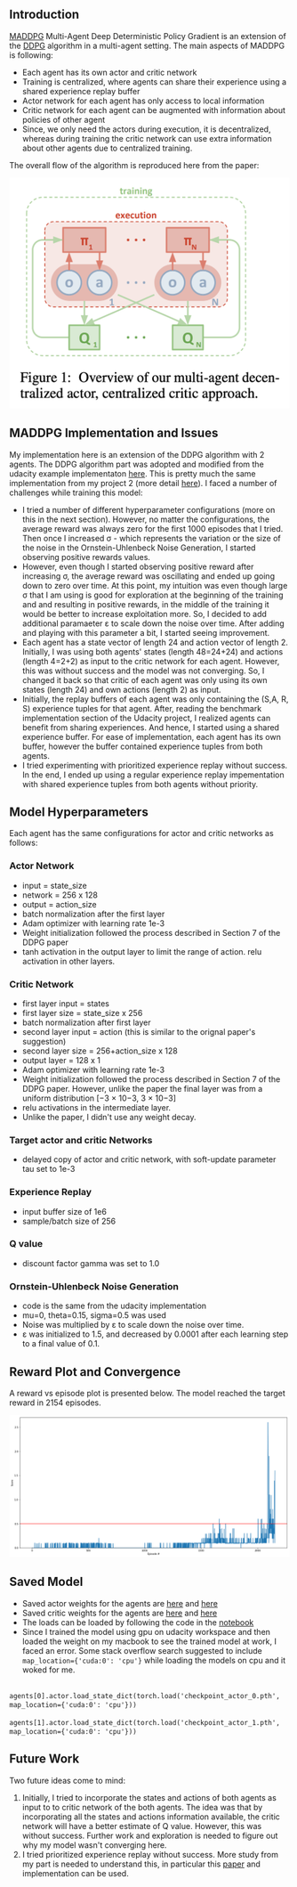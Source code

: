 ## Introduction

[MADDPG](https://arxiv.org/pdf/1706.02275.pdf) Multi-Agent Deep Deterministic Policy Gradient is an extension of the [DDPG](https://arxiv.org/pdf/1509.02971.pdf) algorithm in a multi-agent setting. The main aspects of MADDPG is following:

- Each agent has its own actor and critic network
- Training is centralized, where agents can share their experience using a shared experience replay buffer
- Actor network for each agent has only access to local information
- Critic network for each agent can be augmented with information about policies of other agent
- Since, we only need the actors during execution, it is decentralized, whereas during training the critic network can use extra information about other agents due to centralized training.

The overall flow of the algorithm is reproduced here from the paper:

[image_1]: alg_flow.png "MADDPG Algorithm"
![Trained Agents][image_1]

## MADDPG Implementation and Issues

My implementation here is an extension of the DDPG algorithm with 2 agents. The DDPG algorithm part was adopted and modified from the udacity example implementaton [here](https://github.com/udacity/deep-reinforcement-learning/blob/master/ddpg-bipedal/ddpg_agent.py). This is pretty much the same implementation from my project 2 (more detail [here](https://github.com/shafiab/continuous_reacher/edit/master/Report.md)). I faced a number of challenges while training this model:

- I tried a number of different hyperparameter configurations (more on this in the next section). However, no matter the configurations, the average reward was always zero for the first 1000 episodes that I tried. Then once I increased σ - which represents the variation or the size of the noise in the Ornstein-Uhlenbeck Noise Generation, I started observing positive rewards values.
- However, even though I started observing positive reward after increasing  σ, the average reward was oscillating and ended up going down to zero over time. At this point, my intuition was even though large σ that I am using is good for exploration at the beginning of the training and and resulting in positive rewards, in the middle of the training it would be better to increase exploitation more. So, I decided to add additional paramaeter ε to scale down the noise over time. After adding and playing with this parameter a bit, I started seeing improvement.
- Each agent has a state vector of length 24 and action vector of length 2. Initially, I was using both agents' states (length 48=24+24) and actions (length 4=2+2) as input to the critic network for each agent. However, this was without success and the model was not converging. So, I changed it back so that critic of each agent was only using its own states (length 24) and own actions (length 2) as input.
- Initially, the replay buffers of each agent was only containing the (S,A, R, S) experience tuples for that agent. After, reading the benchmark implementation section of the Udacity project, I realized agents can benefit from sharing experiences. And hence, I started using a shared experience buffer. For ease of implementation, each agent has its own buffer, however the buffer contained experience tuples from both agents.
- I tried experimenting with prioritized experience replay without success. In the end, I ended up using a regular experience replay impementation with shared experience tuples from both agents without priority.

## Model Hyperparameters
Each agent has the same configurations for actor and critic networks as follows:
### Actor Network
- input = state_size
- network = 256 x 128
- output = action_size
- batch normalization after the first layer
- Adam optimizer with learning rate 1e-3
- Weight initialization followed the process described in Section 7 of the DDPG paper
- tanh activation in the output layer to limit the range of action. relu activation in other layers.

### Critic Network
- first layer input = states
- first layer size = state_size x 256
- batch normalization after first layer
- second layer input = action (this is similar to the orignal paper's suggestion)
- second layer size = 256+action_size x 128
- output layer = 128 x 1
- Adam optimizer with learning rate 1e-3
- Weight initialization followed the process described in Section 7 of the DDPG paper. However, unlike the paper the final layer was from a uniform distribution [−3 × 10−3, 3 × 10−3] 
- relu activations in the intermediate layer.
- Unlike the paper, I didn't use any weight decay.

### Target actor and critic Networks
- delayed copy of actor and critic network, with soft-update parameter tau set to 1e-3

### Experience Replay
- input buffer size of 1e6
- sample/batch size of 256

### Q value
- discount factor gamma was set to 1.0

### Ornstein-Uhlenbeck Noise Generation
- code is the same from the udacity implementation
- mu=0, theta=0.15, sigma=0.5 was used
- Noise was multiplied by ε to scale down the noise over time.
- ε was initialized to 1.5, and decreased by 0.0001 after each learning step to a final value of 0.1.

## Reward Plot and Convergence
A reward vs episode plot is presented below. The model reached the target reward in 2154 episodes.

[image_2]: reward_plt.png "Rewards vs. Episodes"
![Trained Agents][image_2]

## Saved Model
- Saved actor weights for the agents are [here](https://github.com/shafiab/collab_tennis/blob/master/checkpoint_actor_0.pth) and [here](https://github.com/shafiab/collab_tennis/blob/master/checkpoint_actor_1.pth)
- Saved critic weights for the agents are [here](https://github.com/shafiab/collab_tennis/blob/master/checkpoint_critic_0.pth) and [here](https://github.com/shafiab/collab_tennis/blob/master/checkpoint_critic_1.pth)
- The loads can be loaded by following the code in the [notebook](https://github.com/shafiab/collab_tennis/blob/master/Tennis_final.ipynb)
- Since I trained the model using gpu on udacity workspace and then loaded the weight on my macbook to see the trained model at work, I faced an error. Some stack overflow search suggested to include `map_location={'cuda:0': 'cpu'}` while loading the models on cpu and it woked for me.
```
    agents[0].actor.load_state_dict(torch.load('checkpoint_actor_0.pth', map_location={'cuda:0': 'cpu'}))
    agents[1].actor.load_state_dict(torch.load('checkpoint_actor_1.pth', map_location={'cuda:0': 'cpu'}))
```
## Future Work
Two future ideas come to mind:
1. Initially, I tried to incorporate the states and actions of both agents as input to to critic network of the both agents. The idea was that by incorporating all the states and actions information available, the critic network will have a better estimate of Q value. However, this was without success. Further work and exploration is needed to figure out why my model wasn't converging here.
2. I tried prioritized experience replay without success. More study from my part is needed to understand this, in particular this [paper](https://cardwing.github.io/files/RL_course_report.pdf) and implementation can be used.

